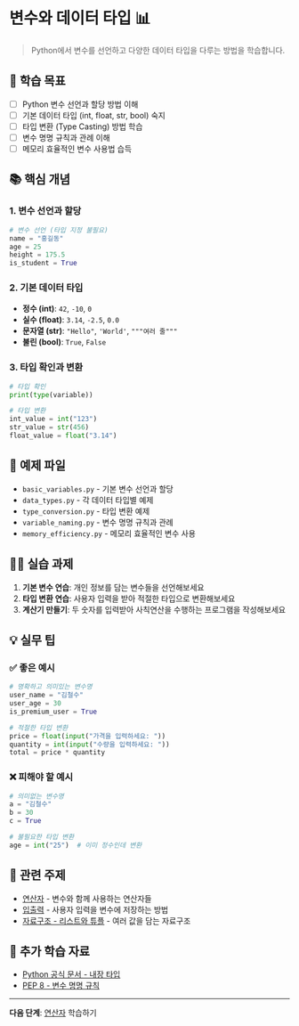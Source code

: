 # 변수와 데이터 타입 📊

> Python에서 변수를 선언하고 다양한 데이터 타입을 다루는 방법을 학습합니다.

## 🎯 학습 목표

- [ ] Python 변수 선언과 할당 방법 이해
- [ ] 기본 데이터 타입 (int, float, str, bool) 숙지
- [ ] 타입 변환 (Type Casting) 방법 학습
- [ ] 변수 명명 규칙과 관례 이해
- [ ] 메모리 효율적인 변수 사용법 습득

## 📚 핵심 개념

### 1. 변수 선언과 할당
```python
# 변수 선언 (타입 지정 불필요)
name = "홍길동"
age = 25
height = 175.5
is_student = True
```

### 2. 기본 데이터 타입
- **정수 (int)**: `42`, `-10`, `0`
- **실수 (float)**: `3.14`, `-2.5`, `0.0`
- **문자열 (str)**: `"Hello"`, `'World'`, `"""여러 줄"""` 
- **불린 (bool)**: `True`, `False`

### 3. 타입 확인과 변환
```python
# 타입 확인
print(type(variable))

# 타입 변환
int_value = int("123")
str_value = str(456)
float_value = float("3.14")
```

## 📁 예제 파일

- `basic_variables.py` - 기본 변수 선언과 할당
- `data_types.py` - 각 데이터 타입별 예제
- `type_conversion.py` - 타입 변환 예제
- `variable_naming.py` - 변수 명명 규칙과 관례
- `memory_efficiency.py` - 메모리 효율적인 변수 사용

## 🏃‍♂️ 실습 과제

1. **기본 변수 연습**: 개인 정보를 담는 변수들을 선언해보세요
2. **타입 변환 연습**: 사용자 입력을 받아 적절한 타입으로 변환해보세요
3. **계산기 만들기**: 두 숫자를 입력받아 사칙연산을 수행하는 프로그램을 작성해보세요

## 💡 실무 팁

### ✅ 좋은 예시
```python
# 명확하고 의미있는 변수명
user_name = "김철수"
user_age = 30
is_premium_user = True

# 적절한 타입 변환
price = float(input("가격을 입력하세요: "))
quantity = int(input("수량을 입력하세요: "))
total = price * quantity
```

### ❌ 피해야 할 예시
```python
# 의미없는 변수명
a = "김철수"
b = 30
c = True

# 불필요한 타입 변환
age = int("25")  # 이미 정수인데 변환
```

## 🔗 관련 주제

- [연산자](../../01-basics/operators/) - 변수와 함께 사용하는 연산자들
- [입출력](../../01-basics/input-output/) - 사용자 입력을 변수에 저장하는 방법
- [자료구조 - 리스트와 튜플](../../05-data-structures/lists-tuples/) - 여러 값을 담는 자료구조

## 📖 추가 학습 자료

- [Python 공식 문서 - 내장 타입](https://docs.python.org/3/library/stdtypes.html)
- [PEP 8 - 변수 명명 규칙](https://pep8.org/#naming-conventions)

---

**다음 단계**: [연산자](../../01-basics/operators/) 학습하기
